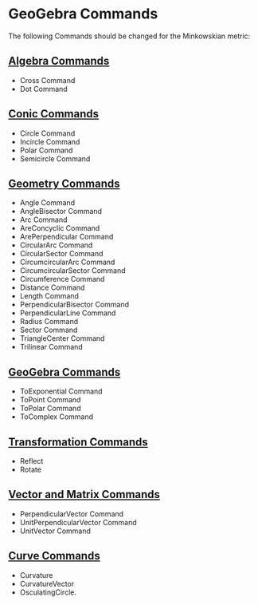 # GeoGebra Commands

The following Commands should be changed for the Minkowskian metric:

## [Algebra Commands](https://wiki.geogebra.org/en/Algebra_Commands)
* Cross Command
* Dot Command

## [Conic Commands](https://wiki.geogebra.org/en/Conic_Commands)
* Circle Command
* Incircle Command
* Polar Command
* Semicircle Command

## [Geometry Commands](https://wiki.geogebra.org/en/Geometry_Commands)
* Angle Command
* AngleBisector Command
* Arc Command
* AreConcyclic Command
* ArePerpendicular Command
* CircularArc Command
* CircularSector Command
* CircumcircularArc Command
* CircumcircularSector Command
* Circumference Command
* Distance Command
* Length Command
* PerpendicularBisector Command
* PerpendicularLine Command
* Radius Command
* Sector Command
* TriangleCenter Command
* Trilinear Command

## [GeoGebra Commands](https://wiki.geogebra.org/en/GeoGebra_Commands)
* ToExponential Command
* ToPoint Command
* ToPolar Command
* ToComplex Command

## [Transformation Commands](https://wiki.geogebra.org/en/Transformation_Commands)
* Reflect
* Rotate

## [Vector and Matrix Commands](https://wiki.geogebra.org/en/Vector_and_Matrix_Commands)
* PerpendicularVector Command
* UnitPerpendicularVector Command
* UnitVector Command

## [Curve Commands](https://wiki.geogebra.org/en/Curves)
* Curvature
* CurvatureVector
* OsculatingCircle. 



